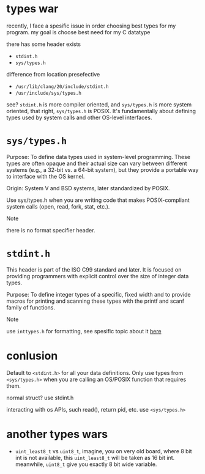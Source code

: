 # types war

recently, I face a spesific issue in order choosing best types for my program. my goal is choose best need for my C datatype

there has some header exists

- `stdint.h`
- `sys/types.h`

difference from location presefective

- `/usr/lib/clang/20/include/stdint.h`
- `/usr/include/sys/types.h`

see? `stdint.h` is more compiler oriented, and `sys/types.h` is more system oriented, that right, `sys/types.h` is POSIX. It's fundamentally about defining types used by system calls and other OS-level interfaces.

# `sys/types.h`

Purpose: To define data types used in system-level programming. These types are often opaque and their actual size can vary between different systems (e.g., a 32-bit vs. a 64-bit system), but they provide a portable way to interface with the OS kernel.

Origin: System V and BSD systems, later standardized by POSIX.

Use sys/types.h when you are writing code that makes POSIX-compliant system calls (open, read, fork, stat, etc.).

<div class="warning">

Note

there is no format specifier header.
</div>

# `stdint.h`
This header is part of the ISO C99 standard and later. It is focused on providing programmers with explicit control over the size of integer data types.

Purpose: To define integer types of a specific, fixed width and to provide macros for printing and scanning these types with the printf and scanf family of functions.

<div class="warning">

Note

use `inttypes.h` for formatting, see spesific topic about it [here](/sysprog/inttypes.html)
</div>

# conlusion
Default to `<stdint.h>` for all your data definitions. Only use types from `<sys/types.h>` when you are calling an OS/POSIX function that requires them.

normal struct? use stdint.h

interacting with os APIs, such read(), return pid, etc. use `<sys/types.h>`

# another types wars

- `uint_least8_t` vs `uint8_t`, imagine, you on very old board, where 8 bit int is not available, this `uint_least8_t` will be taken as 16 bit int. meanwhile, `uint8_t` give you exactly 8 bit wide variable.
